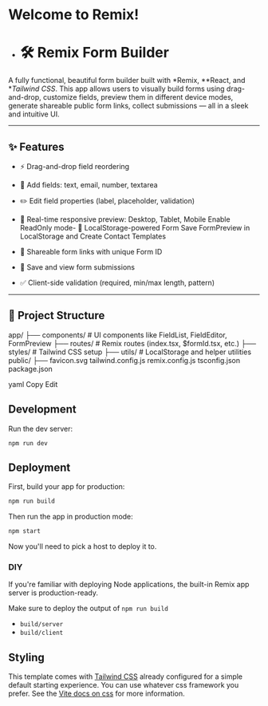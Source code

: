 # Welcome to Remix!

- # 🛠️ Remix Form Builder

A fully functional, beautiful form builder built with *Remix, **React, and **Tailwind CSS*. This app allows users to visually build forms using drag-and-drop, customize fields, preview them in different device modes, generate shareable public form links, collect submissions — all in a sleek and intuitive UI.

---

## ✨ Features

- ⚡ Drag-and-drop field reordering
- 🧱 Add fields: text, email, number, textarea
- ✏️ Edit field properties (label, placeholder, validation)
- 📱 Real-time responsive preview: Desktop, Tablet, Mobile Enable ReadOnly mode- 💾 LocalStorage-powered Form Save FormPreview in LocalStorage and Create Contact Templates

- 🔗 Shareable form links with unique Form ID
- 🧾 Save and view form submissions
- ✅ Client-side validation (required, min/max length, pattern)

---

## 📁 Project Structure
app/
├── components/ # UI components like FieldList, FieldEditor, FormPreview
├── routes/ # Remix routes (index.tsx, $formId.tsx, etc.)
├── styles/ # Tailwind CSS setup
├── utils/ # LocalStorage and helper utilities
public/
├── favicon.svg
tailwind.config.js
remix.config.js
tsconfig.json
package.json

yaml
Copy
Edit

## Development

Run the dev server:

```shellscript
npm run dev
```

## Deployment

First, build your app for production:

```sh
npm run build
```

Then run the app in production mode:

```sh
npm start
```

Now you'll need to pick a host to deploy it to.

### DIY

If you're familiar with deploying Node applications, the built-in Remix app server is production-ready.

Make sure to deploy the output of `npm run build`

- `build/server`
- `build/client`

## Styling

This template comes with [Tailwind CSS](https://tailwindcss.com/) already configured for a simple default starting experience. You can use whatever css framework you prefer. See the [Vite docs on css](https://vitejs.dev/guide/features.html#css) for more information.

